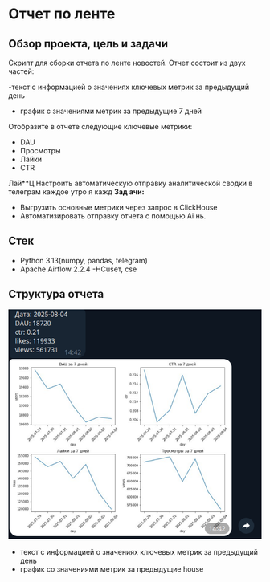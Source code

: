 # Отчет по ленте


## Обзор проекта, цель и задачи

Cкрипт для сборки отчета по ленте новостей. Отчет состоит из двух частей:

-текст с информацией о значениях ключевых метрик за предыдущий день
- график с значениями метрик за предыдущие 7 дней

Отобразите в отчете следующие ключевые метрики:

- DAU 
- Просмотры
- Лайки
- CTR 
 

Лай**Ц Настроить автоматическую отправку аналитической сводки в телеграм каждое утро
я кажд
**Зад
ачи:**
- Выгрузить основные метрики через запрос в ClickHouse
- Автоматизировать отправку отчета с помощью Ai
нь. 


## Стек 

- Python 3.13(numpy, pandas, telegram)
- Apache Airflow 2.2.4
-HCuseт, сse


## Структура отчета
![telegram-report](https://github.com/v-makarov-code/telegram-report-DAG/blob/main/telegram_report.png)
- текст с информацией о значениях ключевых метрик за предыдущий день
- график со значениями метрик за предыдущие house
